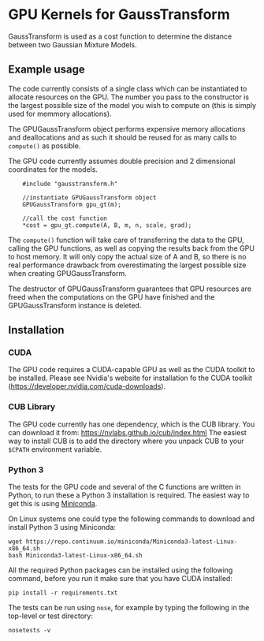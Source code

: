 # GPU Kernels for GaussTransform

GaussTransform is used as a cost function to determine the distance between two Gaussian 
Mixture Models.


## Example usage

The code currently consists of a single class which can be instantiated to allocate
resources on the GPU. The number you pass to the constructor is the largest possible
size of the model you wish to compute on (this is simply used for memmory allocations).

The GPUGaussTransform object performs expensive memory allocations and deallocations and
as such it should be reused for as many calls to ``compute()`` as possible.

The GPU code currently assumes double precision and 2 dimensional coordinates for the models.

```
    #include "gausstransform.h"

    //instantiate GPUGaussTransform object
    GPUGaussTransform gpu_gt(m);

    //call the cost function
    *cost = gpu_gt.compute(A, B, m, n, scale, grad);

```

The ``compute()`` function will take care of transferring the data to the GPU, calling 
the GPU functions, as well as
copying the results back from the GPU to host memory. It will only copy the actual size of
A and B, so there is no real performance drawback from overestimating the largest possible
size when creating GPUGaussTransform.
 
The destructor of GPUGaussTransform guarantees that GPU resources are freed when
the computations on the GPU have finished and the GPUGaussTransform instance is deleted.


## Installation

### CUDA

The GPU code requires a CUDA-capable GPU as well as the CUDA toolkit to be installed. Please see
Nvidia's website for installation fo the CUDA toolkit (https://developer.nvidia.com/cuda-downloads).

### CUB Library

The GPU code currently has one dependency, which is the CUB library. You can download it from:
https://nvlabs.github.io/cub/index.html
The easiest way to install CUB is to add the directory where you unpack CUB to your
``$CPATH`` environment variable.

### Python 3

The tests for the GPU code and several of the C functions are written in Python, to run these a
Python 3 installation is required. The easiest way to get this is using
[Miniconda](https://conda.io/miniconda.html).

On Linux systems one could type the following commands to download and install Python 3 using Miniconda:
```
wget https://repo.continuum.io/miniconda/Miniconda3-latest-Linux-x86_64.sh
bash Miniconda3-latest-Linux-x86_64.sh
```

All the required Python packages can be installed using the following command, before you run it
make sure that you have CUDA installed:
```
pip install -r requirements.txt
```

The tests can be run using ``nose``, for example by typing the following in the top-level or test
directory:
```
nosetests -v
```


